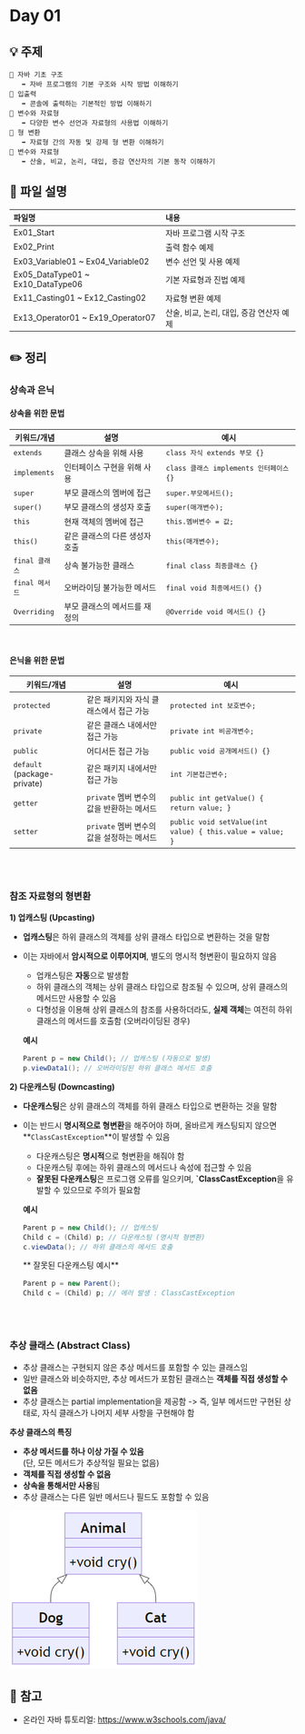 # Day 01

## 💡 주제
```
📌 자바 기초 구조
   ➡️ 자바 프로그램의 기본 구조와 시작 방법 이해하기
📌 입출력
   ➡️ 콘솔에 출력하는 기본적인 방법 이해하기
📌 변수와 자료형
   ➡️ 다양한 변수 선언과 자료형의 사용법 이해하기
📌 형 변환
   ➡️ 자료형 간의 자동 및 강제 형 변환 이해하기
📌 변수와 자료형
   ➡️ 산술, 비교, 논리, 대입, 증감 연산자의 기본 동작 이해하기
```

## 📄 파일 설명
| 파일명 | 내용 |
|:--   |:--      |
| Ex01_Start | 자바 프로그램 시작 구조 |
| Ex02_Print | 출력 함수 예제 |
| Ex03_Variable01 ~ Ex04_Variable02 | 변수 선언 및 사용 예제 |
| Ex05_DataType01 ~ Ex10_DataType06 | 기본 자료형과 진법 예제 |
| Ex11_Casting01 ~ Ex12_Casting02 | 자료형 변환 예제 |
| Ex13_Operator01 ~ Ex19_Operator07 | 산술, 비교, 논리, 대입, 증감 연산자 예제 |

## ✏️ 정리

### 상속과 은닉

#### 상속을 위한 문법

| 키워드/개념      | 설명                          | 예시                                |
|-----------------|-----------------------------|-------------------------------------|
| `extends`       | 클래스 상속을 위해 사용          | `class 자식 extends 부모 {}`        |
| `implements`    | 인터페이스 구현을 위해 사용      | `class 클래스 implements 인터페이스 {}` |
| `super`         | 부모 클래스의 멤버에 접근        | `super.부모메서드();`               |
| `super()`       | 부모 클래스의 생성자 호출        | `super(매개변수);`                  |
| `this`          | 현재 객체의 멤버에 접근          | `this.멤버변수 = 값;`               |
| `this()`        | 같은 클래스의 다른 생성자 호출    | `this(매개변수);`                   |
| `final 클래스`   | 상속 불가능한 클래스            | `final class 최종클래스 {}`          |
| `final 메서드`   | 오버라이딩 불가능한 메서드        | `final void 최종메서드() {}`         |
| `Overriding`    | 부모 클래스의 메서드를 재정의     | `@Override void 메서드() {}`         |

<br>

#### 은닉을 위한 문법

| 키워드/개념        | 설명                                   | 예시                                  |
|--------------------|--------------------------------------|---------------------------------------|
| `protected`        | 같은 패키지와 자식 클래스에서 접근 가능   | `protected int 보호변수;`             |
| `private`          | 같은 클래스 내에서만 접근 가능          | `private int 비공개변수;`             |
| `public`           | 어디서든 접근 가능                     | `public void 공개메서드() {}`         |
| `default` (package-private) | 같은 패키지 내에서만 접근 가능      | `int 기본접근변수;`                   |
| `getter`           | `private` 멤버 변수의 값을 반환하는 메서드 | `public int getValue() { return value; }` |
| `setter`           | `private` 멤버 변수의 값을 설정하는 메서드 | `public void setValue(int value) { this.value = value; }` |

<br><br>

### 참조 자료형의 형변환

**1) 업캐스팅 (Upcasting)**
- **업캐스팅**은 하위 클래스의 객체를 상위 클래스 타입으로 변환하는 것을 말함
- 이는 자바에서 **암시적으로 이루어지며**, 별도의 명시적 형변환이 필요하지 않음

   - 업캐스팅은 **자동**으로 발생함
   - 하위 클래스의 객체는 상위 클래스 타입으로 참조될 수 있으며, 상위 클래스의 메서드만 사용할 수 있음
   - 다형성을 이용해 상위 클래스의 참조를 사용하더라도, **실제 객체**는 여전히 하위 클래스의 메서드를 호출함 (오버라이딩된 경우)
   
   **예시**
   ```java
   Parent p = new Child(); // 업캐스팅 (자동으로 발생)
   p.viewData1(); // 오버라이딩된 하위 클래스 메서드 호출
   ```

**2) 다운캐스팅 (Downcasting)**
- **다운캐스팅**은 상위 클래스의 객체를 하위 클래스 타입으로 변환하는 것을 말함
- 이는 반드시 **명시적으로 형변환**을 해주어야 하며, 올바르게 캐스팅되지 않으면 **`ClassCastException`**이 발생할 수 있음
   
   - 다운캐스팅은 **명시적**으로 형변환을 해줘야 함
   - 다운캐스팅 후에는 하위 클래스의 메서드나 속성에 접근할 수 있음
   - **잘못된 다운캐스팅**은 프로그램 오류를 일으키며, **`ClassCastException**을 유발할 수 있으므로 주의가 필요함

   **예시**
   ```Java
   Parent p = new Child(); // 업캐스팅
   Child c = (Child) p; // 다운캐스팅 (명시적 형변환)
   c.viewData(); // 하위 클래스의 메서드 호출
   ```

   ** 잘못된 다운캐스팅 예시**
   ```Java
   Parent p = new Parent();
   Child c = (Child) p; // 에러 발생 : ClassCastException
   ```

<br><br>

### 추상 클래스 (Abstract Class)
- 추상 클래스는 구현되지 않은 추상 메서드를 포함할 수 있는 클래스임
- 일반 클래스와 비슷하지만, 추상 메서드가 포함된 클래스는 **객체를 직접 생성할 수 없음**
- 추상 클래스는 partial implementation을 제공함
   -> 즉, 일부 메서드만 구현된 상태로, 자식 클래스가 나머지 세부 사항을 구현해야 함

**추상 클래스의 특징**
- **추상 메서드를 하나 이상 가질 수 있음**<br>
   (단, 모든 메서드가 추상적일 필요는 없음)
- **객체를 직접 생성할 수 없음**
- **상속을 통해서만 사용**됨
- 추상 클래스는 다른 일반 메서드나 필드도 포함할 수 있음

![abstract-class](images/abstract-class.png)

## 📑 참고
- 온라인 자바 튜토리얼: https://www.w3schools.com/java/